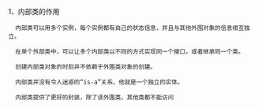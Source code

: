    1、内部类的作用

      内部类可以用多个实例，每个实例都有自己的状态信息，并且与其他外围对象的信息相互独立。

      在单个外部类中，可以让多个内部类以不同的方式实现同一个接口，或者继承同一个类。

      创建内部类对象的时刻并不依赖于外围类对象的创建。

      内部类并没有令人迷惑的“is-a”关系，他就是一个独立的实体。

      内部类提供了更好的封装，除了该外围类，其他类都不能访问
